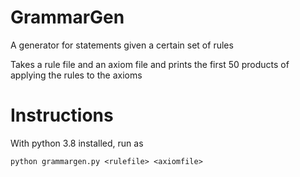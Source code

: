 # GrammarGen
A generator for statements given a certain set of rules

Takes a rule file and an axiom file and prints the first 50 products of applying the rules to the axioms

# Instructions

With python 3.8 installed, run as 
	
	python grammargen.py <rulefile> <axiomfile>


